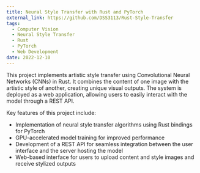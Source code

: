 ```yaml
---
title: Neural Style Transfer with Rust and PyTorch
external_link: https://github.com/DSS3113/Rust-Style-Transfer
tags:
  - Computer Vision
  - Neural Style Transfer
  - Rust
  - PyTorch
  - Web Development
date: 2022-12-10
---
```


This project implements artistic style transfer using Convolutional Neural Networks (CNNs) in Rust. It combines the content of one image with the artistic style of another, creating unique visual outputs. The system is deployed as a web application, allowing users to easily interact with the model through a REST API.

<!--more-->

Key features of this project include:
- Implementation of neural style transfer algorithms using Rust bindings for PyTorch
- GPU-accelerated model training for improved performance
- Development of a REST API for seamless integration between the user interface and the server hosting the model
- Web-based interface for users to upload content and style images and receive stylized outputs